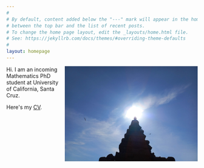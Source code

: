 ```yaml
---
#
# By default, content added below the "---" mark will appear in the home page
# between the top bar and the list of recent posts.
# To change the home page layout, edit the _layouts/home.html file.
# See: https://jekyllrb.com/docs/themes/#overriding-theme-defaults
#
layout: homepage
---
```


<img style="float: right;" width="350" 
     height="250" src="/assets/img/sun.jpg">
Hi. I am an incoming Mathematics PhD student at University of California, Santa Cruz. 

Here's my [CV](/assets/AcadCV.pdf).
